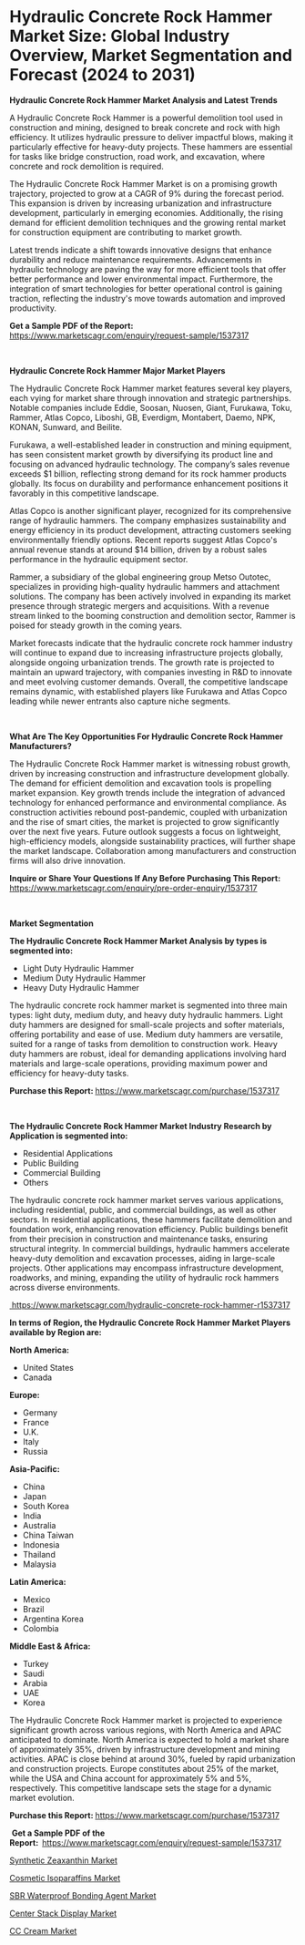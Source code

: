 <p><h1>Hydraulic Concrete Rock Hammer Market Size: Global Industry Overview, Market Segmentation and Forecast (2024 to 2031)</h1></p><p><strong>Hydraulic Concrete Rock Hammer Market Analysis and Latest Trends</strong></p>
<p><p>A Hydraulic Concrete Rock Hammer is a powerful demolition tool used in construction and mining, designed to break concrete and rock with high efficiency. It utilizes hydraulic pressure to deliver impactful blows, making it particularly effective for heavy-duty projects. These hammers are essential for tasks like bridge construction, road work, and excavation, where concrete and rock demolition is required.</p><p>The Hydraulic Concrete Rock Hammer Market is on a promising growth trajectory, projected to grow at a CAGR of 9% during the forecast period. This expansion is driven by increasing urbanization and infrastructure development, particularly in emerging economies. Additionally, the rising demand for efficient demolition techniques and the growing rental market for construction equipment are contributing to market growth. </p><p>Latest trends indicate a shift towards innovative designs that enhance durability and reduce maintenance requirements. Advancements in hydraulic technology are paving the way for more efficient tools that offer better performance and lower environmental impact. Furthermore, the integration of smart technologies for better operational control is gaining traction, reflecting the industry's move towards automation and improved productivity.</p></p>
<p><strong>Get a Sample PDF of the Report:&nbsp;</strong> <a href="https://www.marketscagr.com/enquiry/request-sample/1537317?utm_campaign=1879&utm_medium=2&utm_source=Github&utm_content=ia&utm_term=10122024&utm_id=hydraulic-concrete-rock-hammer">https://www.marketscagr.com/enquiry/request-sample/1537317</a></p>
<p>&nbsp;</p>
<p><strong>Hydraulic Concrete Rock Hammer Major Market Players</strong></p>
<p><p>The Hydraulic Concrete Rock Hammer market features several key players, each vying for market share through innovation and strategic partnerships. Notable companies include Eddie, Soosan, Nuosen, Giant, Furukawa, Toku, Rammer, Atlas Copco, Liboshi, GB, Everdigm, Montabert, Daemo, NPK, KONAN, Sunward, and Beilite.</p><p>Furukawa, a well-established leader in construction and mining equipment, has seen consistent market growth by diversifying its product line and focusing on advanced hydraulic technology. The company’s sales revenue exceeds $1 billion, reflecting strong demand for its rock hammer products globally. Its focus on durability and performance enhancement positions it favorably in this competitive landscape.</p><p>Atlas Copco is another significant player, recognized for its comprehensive range of hydraulic hammers. The company emphasizes sustainability and energy efficiency in its product development, attracting customers seeking environmentally friendly options. Recent reports suggest Atlas Copco's annual revenue stands at around $14 billion, driven by a robust sales performance in the hydraulic equipment sector.</p><p>Rammer, a subsidiary of the global engineering group Metso Outotec, specializes in providing high-quality hydraulic hammers and attachment solutions. The company has been actively involved in expanding its market presence through strategic mergers and acquisitions. With a revenue stream linked to the booming construction and demolition sector, Rammer is poised for steady growth in the coming years.</p><p>Market forecasts indicate that the hydraulic concrete rock hammer industry will continue to expand due to increasing infrastructure projects globally, alongside ongoing urbanization trends. The growth rate is projected to maintain an upward trajectory, with companies investing in R&D to innovate and meet evolving customer demands. Overall, the competitive landscape remains dynamic, with established players like Furukawa and Atlas Copco leading while newer entrants also capture niche segments.</p></p>
<p>&nbsp;</p>
<p><strong>What Are The Key Opportunities For Hydraulic Concrete Rock Hammer Manufacturers?</strong></p>
<p><p>The Hydraulic Concrete Rock Hammer market is witnessing robust growth, driven by increasing construction and infrastructure development globally. The demand for efficient demolition and excavation tools is propelling market expansion. Key growth trends include the integration of advanced technology for enhanced performance and environmental compliance. As construction activities rebound post-pandemic, coupled with urbanization and the rise of smart cities, the market is projected to grow significantly over the next five years. Future outlook suggests a focus on lightweight, high-efficiency models, alongside sustainability practices, will further shape the market landscape. Collaboration among manufacturers and construction firms will also drive innovation.</p></p>
<p><strong>Inquire or Share Your Questions If Any Before Purchasing This Report:</strong> <a href="https://www.marketscagr.com/enquiry/pre-order-enquiry/1537317?utm_campaign=1879&utm_medium=2&utm_source=Github&utm_content=ia&utm_term=10122024&utm_id=hydraulic-concrete-rock-hammer">https://www.marketscagr.com/enquiry/pre-order-enquiry/1537317</a></p>
<p>&nbsp;</p>
<p><strong>Market Segmentation</strong></p>
<p><strong>The Hydraulic Concrete Rock Hammer Market Analysis by types is segmented into:</strong></p>
<p><ul><li>Light Duty Hydraulic Hammer</li><li>Medium Duty Hydraulic Hammer</li><li>Heavy Duty Hydraulic Hammer</li></ul></p>
<p><p>The hydraulic concrete rock hammer market is segmented into three main types: light duty, medium duty, and heavy duty hydraulic hammers. Light duty hammers are designed for small-scale projects and softer materials, offering portability and ease of use. Medium duty hammers are versatile, suited for a range of tasks from demolition to construction work. Heavy duty hammers are robust, ideal for demanding applications involving hard materials and large-scale operations, providing maximum power and efficiency for heavy-duty tasks.</p></p>
<p><strong>Purchase this Report:&nbsp;</strong><a href="https://www.marketscagr.com/purchase/1537317?utm_campaign=1879&utm_medium=2&utm_source=Github&utm_content=ia&utm_term=10122024&utm_id=hydraulic-concrete-rock-hammer">https://www.marketscagr.com/purchase/1537317</a></p>
<p>&nbsp;</p>
<p><strong>The Hydraulic Concrete Rock Hammer Market Industry Research by Application is segmented into:</strong></p>
<p><ul><li>Residential Applications</li><li>Public Building</li><li>Commercial Building</li><li>Others</li></ul></p>
<p><p>The hydraulic concrete rock hammer market serves various applications, including residential, public, and commercial buildings, as well as other sectors. In residential applications, these hammers facilitate demolition and foundation work, enhancing renovation efficiency. Public buildings benefit from their precision in construction and maintenance tasks, ensuring structural integrity. In commercial buildings, hydraulic hammers accelerate heavy-duty demolition and excavation processes, aiding in large-scale projects. Other applications may encompass infrastructure development, roadworks, and mining, expanding the utility of hydraulic rock hammers across diverse environments.</p></p>
<p><a href="https://www.marketscagr.com/hydraulic-concrete-rock-hammer-r1537317?utm_campaign=1879&utm_medium=2&utm_source=Github&utm_content=ia&utm_term=10122024&utm_id=hydraulic-concrete-rock-hammer">&nbsp;https://www.marketscagr.com/hydraulic-concrete-rock-hammer-r1537317</a></p>
<p><strong>In terms of Region, the Hydraulic Concrete Rock Hammer Market Players available by Region are:</strong></p>
<p>
    <p> <strong> North America: </strong>
        <ul>
            <li>United States</li>
            <li>Canada</li>
        </ul>
        </p> 
    <p> <strong> Europe: </strong>
        <ul>
            <li>Germany</li>
            <li>France</li>
            <li>U.K.</li>
            <li>Italy</li>
            <li>Russia</li>
        </ul>
        </p> 
    <p> <strong> Asia-Pacific: </strong>
        <ul>
            <li>China</li>
            <li>Japan</li>
            <li>South Korea</li>
            <li>India</li>
            <li>Australia</li>
            <li>China Taiwan</li>
            <li>Indonesia</li>
            <li>Thailand</li>
            <li>Malaysia</li>
        </ul>
        </p> 
    <p> <strong> Latin America: </strong>
        <ul>
            <li>Mexico</li>
            <li>Brazil</li>
            <li>Argentina Korea</li>
            <li>Colombia</li>
        </ul>
        </p> 
    <p> <strong> Middle East & Africa: </strong>
        <ul>
            <li>Turkey</li>
            <li>Saudi</li>
            <li>Arabia</li>
            <li>UAE</li>
            <li>Korea</li>
        </ul>
    </p>
    </p>
<p><p>The Hydraulic Concrete Rock Hammer market is projected to experience significant growth across various regions, with North America and APAC anticipated to dominate. North America is expected to hold a market share of approximately 35%, driven by infrastructure development and mining activities. APAC is close behind at around 30%, fueled by rapid urbanization and construction projects. Europe constitutes about 25% of the market, while the USA and China account for approximately 5% and 5%, respectively. This competitive landscape sets the stage for a dynamic market evolution.</p></p>
<p><strong>Purchase this Report: </strong><a href="https://www.marketscagr.com/purchase/1537317?utm_campaign=1879&utm_medium=2&utm_source=Github&utm_content=ia&utm_term=10122024&utm_id=hydraulic-concrete-rock-hammer">https://www.marketscagr.com/purchase/1537317</a></p>
<p>&nbsp;<strong>Get a Sample PDF of the Report:&nbsp;&nbsp;</strong><a href="https://www.marketscagr.com/enquiry/request-sample/1537317?utm_campaign=1879&utm_medium=2&utm_source=Github&utm_content=ia&utm_term=10122024&utm_id=hydraulic-concrete-rock-hammer">https://www.marketscagr.com/enquiry/request-sample/1537317</a></p>
<p><strong></strong></p>
<p><p><a href="https://www.linkedin.com/pulse/c-hannibex-sqmmf?utm_campaign=1879&utm_medium=2&utm_source=Github&utm_content=ia&utm_term=10122024&utm_id=hydraulic-concrete-rock-hammer">Synthetic Zeaxanthin Market</a></p><p><a href="https://www.linkedin.com/pulse/c-hannibex-sqmmf?utm_campaign=1879&utm_medium=2&utm_source=Github&utm_content=ia&utm_term=10122024&utm_id=hydraulic-concrete-rock-hammer">Cosmetic Isoparaffins Market</a></p><p><a href="https://www.linkedin.com/pulse/c-hannibex-sqmmf?utm_campaign=1879&utm_medium=2&utm_source=Github&utm_content=ia&utm_term=10122024&utm_id=hydraulic-concrete-rock-hammer">SBR Waterproof Bonding Agent Market</a></p><p><a href="https://www.linkedin.com/pulse/c-hannibex-sqmmf?utm_campaign=1879&utm_medium=2&utm_source=Github&utm_content=ia&utm_term=10122024&utm_id=hydraulic-concrete-rock-hammer">Center Stack Display Market</a></p><p><a href="https://www.linkedin.com/pulse/c-hannibex-sqmmf?utm_campaign=1879&utm_medium=2&utm_source=Github&utm_content=ia&utm_term=10122024&utm_id=hydraulic-concrete-rock-hammer">CC Cream Market</a></p></p>